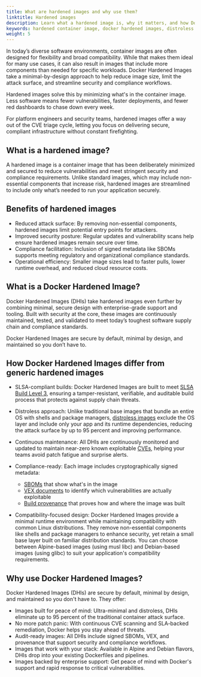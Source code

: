 ```yaml
---
title: What are hardened images and why use them?
linktitle: Hardened images
description: Learn what a hardened image is, why it matters, and how Docker Hardened Images offer stronger security, compliance, and operational efficiency.
keywords: hardened container image, docker hardened images, distroless container, slsa build level 3, signed sbom, vulnerability scan, compliance-ready container
weight: 5
---
```


In today’s diverse software environments, container images are often designed
for flexibility and broad compatibility. While that makes them ideal for many
use cases, it can also result in images that include more components than needed
for specific workloads. Docker Hardened Images take a minimal-by-design approach
to help reduce image size, limit the attack surface, and streamline security and
compliance workflows.

Hardened images solve this by minimizing what's in the container image. Less
software means fewer vulnerabilities, faster deployments, and fewer red
dashboards to chase down every week.

For platform engineers and security teams, hardened images offer a way out of
the CVE triage cycle, letting you focus on delivering secure, compliant
infrastructure without constant firefighting.

## What is a hardened image?

A hardened image is a container image that has been deliberately minimized and
secured to reduce vulnerabilities and meet stringent security and compliance
requirements. Unlike standard images, which may include non-essential components
that increase risk, hardened images are streamlined to include only what’s
needed to run your application securely.

## Benefits of hardened images

- Reduced attack surface: By removing non-essential components, hardened images
  limit potential entry points for attackers.
- Improved security posture: Regular updates and vulnerability scans help ensure
  hardened images remain secure over time.
- Compliance facilitation: Inclusion of signed metadata like SBOMs supports
  meeting regulatory and organizational compliance standards.
- Operational efficiency: Smaller image sizes lead to faster pulls, lower runtime overhead, and reduced cloud resource costs.

## What is a Docker Hardened Image?

Docker Hardened Images (DHIs) take hardened images even further by combining
minimal, secure design with enterprise-grade support and tooling. Built with
security at the core, these images are continuously maintained, tested, and
validated to meet today’s toughest software supply chain and compliance
standards.

Docker Hardened Images are secure by default, minimal by design, and maintained
so you don’t have to.

## How Docker Hardened Images differ from generic hardened images

- SLSA-compliant builds: Docker Hardened Images are built to meet [SLSA Build
  Level 3](../core-concepts/slsa.md), ensuring a tamper-resistant, verifiable,
  and auditable build process that protects against supply chain threats.

- Distroless approach: Unlike traditional base images that bundle an entire OS
  with shells and package managers, [distroless
  images](../core-concepts/distroless.md) exclude the OS layer and include only
  your app and its runtime dependencies, reducing the attack surface by up to 95
  percent and improving performance.

- Continuous maintenance: All DHIs are continuously monitored and updated to
  maintain near-zero known exploitable [CVEs](../core-concepts/cves.md), helping
  your teams avoid patch fatigue and surprise alerts.

- Compliance-ready: Each image includes cryptographically signed metadata:
  - [SBOMs](../core-concepts/sbom.md) that show what's in the image
  - [VEX documents](../core-concepts/vex.md) to identify which vulnerabilities
    are actually exploitable
  - [Build provenance](../core-concepts/provenance.md) that proves how and where
    the image was built

- Compatibility-focused design: Docker Hardened Images provide a minimal runtime
  environment while maintaining compatibility with common Linux distributions.
  They remove non-essential components like shells and package managers to
  enhance security, yet retain a small base layer built on familiar distribution
  standards. You can choose between Alpine-based images (using musl libc) and
  Debian-based images (using glibc) to suit your application's compatibility
  requirements.

## Why use Docker Hardened Images?

Docker Hardened Images (DHIs) are secure by default, minimal by design, and
maintained so you don't have to. They offer:


- Images built for peace of mind: Ultra-minimal and distroless, DHIs eliminate up to 95 percent of the traditional container attack surface.
- No more patch panic: With continuous CVE scanning and SLA-backed remediation, Docker helps you stay ahead of threats.
- Audit-ready images: All DHIs include signed SBOMs, VEX, and provenance that support security and compliance workflows.
- Images that work with your stack: Available in Alpine and Debian flavors, DHIs drop into your existing Dockerfiles and pipelines.
- Images backed by enterprise support: Get peace of mind with Docker's support and rapid response to critical vulnerabilities.
